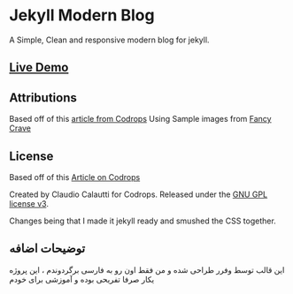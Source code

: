 # Jekyll Modern Blog

A Simple, Clean and responsive modern blog for jekyll.

## [Live Demo](http://inded.github.io/Jekyll_modern-blog/)

## Attributions
Based off of this [article from Codrops](http://tympanus.net/codrops/?p=24222)
Using Sample images from [Fancy Crave](http://fancycrave.com/)

## License

Based off of this [Article on Codrops](http://tympanus.net/codrops/?p=24222)

Created by Claudio Calautti for Codrops. Released under the [GNU GPL license v3](https://www.gnu.org/licenses/gpl-3.0.html).

Changes being that I made it jekyll ready and smushed the CSS together.


## توضیحات اضافه 

این قالب توسط وفرر طراحی شده و من فقط اون رو به فارسی برگردوندم ، این پروژه یکار صرفا تفریحی بوده و آموزشی برای خودم 
